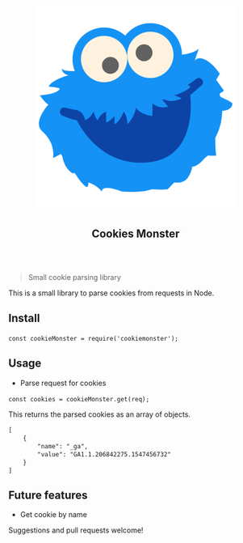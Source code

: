 <h1 align="center">
<br/>
<img width="400" src="assets/logo.png">
<br/>
<h2 align="center">Cookies Monster</h2>
<br/>
<br/>
</h1>

> Small cookie parsing library

This is a small library to parse cookies from requests in Node.

## Install

`
const cookieMonster = require('cookiemonster');
`

## Usage

* Parse request for cookies

`const cookies = cookieMonster.get(req);`

This returns the parsed cookies as an array of objects.

```
[
    {
        "name": "_ga",
        "value": "GA1.1.206842275.1547456732"
    }
]
```

## Future features

* Get cookie by name

Suggestions and pull requests welcome!